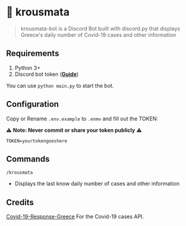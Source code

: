 # 🤖 krousmata
> krousmata-bot is a Discord Bot built with discord.py that displays Greece's daily number of Covid-19 cases and other information

## Requirements

1. Python 3+
2. Discord bot token (**[Guide](https://discordpy.readthedocs.io/en/latest/discord.html)**)

You can use `python main.py` to start the bot.

## Configuration

Copy or Rename `.env.example` to `.enmv` and fill out the TOKEN:

⚠ **Note: Never commit or share your token publicly** ⚠️

```.env
TOKEN=yourtokengoeshere
```

## Commands
`/krousmata`

* Displays the last know daily number of cases and other information

## Credits

[Covid-19-Response-Greece](https://github.com/Covid-19-Response-Greece/covid19-greece-api) For the Covid-19 cases API.